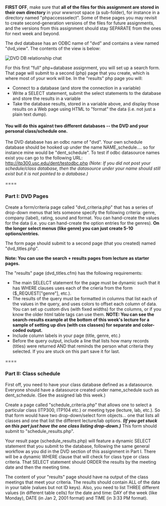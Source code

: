 __FIRST OFF__, make sure that __all of the files for this assignment are stored in their own directory__ in your wwwroot space (a sub-folder), for instance in a directory named "phpaccessselect". Some of these pages you may revisit to create second-generation versions of the files for future assignments, and the versions from this assignment should stay SEPARATE from the ones for next week and beyond.

The dvd database has an ODBC name of "dvd" and contains a view named "dvd_view". The contents of the view is below: 

![DVD DB relationship chat](/images/dvd_view_content.gif)


For this first "full" php+database assignment, you will set up a search form. That page will submit to a second (php) page that you create, which is where most of your work will be. In the "results" php page you will:
* Connect to a database (and store the connection in a variable)
* Write a SELECT statement, submit the select statements to the database and store the results in a variable
* Take the database results, stored in a variable above, and display those results on a Web page using HTML to "format" the data (i.e. not just a plain text dump).
 

#### You will do this against two different databases -- the DVD and your personal class/schedule one. 

The DVD database has an odbc name of "dvd". Your own schedule database should be hooked up under the name NAME\_schedule.... so for instance mine would be "dent\_schedule". To test if odbc datasource names exist you can go to the following URL: http://itp300.usc.edu/dent/testodbc.php _(Note: If you did not post your schedule/class database, then the datasource under your name should still exist but it is not pointed to a database.)_

====


### Part I: DVD Pages 

Create a form/criteria page called "dvd\_criteria.php" that has a series of drop-down menus that lets someone specify the following criteria: genre, company (label), rating, sound and format. You can hand-create the values for the data (i.e. you can hand-create the option entries for the genres). __On the longer select menus (like genre) you can just create 5-10 options/entries.__


The form page should submit to a second page (that you created) named "dvd_titles.php".  


__Note: You can use the search \+ results pages from lecture as starter pages.__


The "results" page (dvd_titles.cfm) has the following requirements:
* The main SELELCT statement for the page must be dynamic such that it has WHERE clauses uses each of the crieria from the form ($_REQUEST["genre"], etc.).
* The results of the query must be formatted in columns that list each of the values in the query, and uses colors to offset each column of data. You can set up custom divs (with fixed widths) for the columns, or if you know the older html table tags can use them.
  __NOTE: You can see the search-results example at the bottom of this week's lecture for a sample of setting up divs (with css classes) for separate and color-coded output.__
* Include column labels in your page (title, genre, etc.)
* Before the query output, include a line that lists how many records (titles) were returned AND that reminds the person what criteria they selected. If you are stuck on this part save it for last.

====

### Part II: Class schedule 

First off, you need to have your class database defined as a datasource. Everyone should have a datasource created under name\_schedule such as dent\_schedule. (See the assigned lab this week.) 

Create a page called "schedule\_criteria.php" that allows one to select a particular class (ITP300, ITP104 etc.) or meeting type (lecture, lab, etc.). So that form would have two drop-down/select form objects... one that lists all classes and one that list the different lecture/lab options. ***(If you get stuck on this part just have the one class listing drop-down.)*** This form should submit to "schedule\_results.php". 

Your result page (schedule_results.php) will feature a dynamic SELECT statement that you submit to the database, following the same general workflow as you did in the DVD section of this assignment in Part I. There will be a dynamic WHERE clause that will check for class type or class criteria. That SELECT statement should ORDER the results by the meeting date and then the meeting time. 

The content of your "results" page should have na output of the class meetings that meet your criteria. The results should contain ALL of the data in your table (values but not ID keys). Also, you need to list THREE different values (in different table cells) for the date and time: DAY of the week (like Monday), DATE (in Jan 2, 2001 format) and TIME (in 3:33 PM format). 
 
